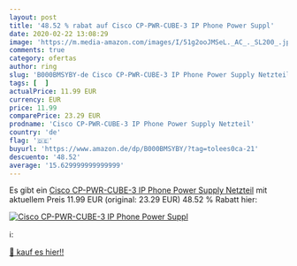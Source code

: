 ```yaml
---
layout: post
title: '48.52 % rabat auf Cisco CP-PWR-CUBE-3 IP Phone Power Suppl'
date: 2020-02-22 13:08:29
image: 'https://m.media-amazon.com/images/I/51g2ooJMSeL._AC_._SL200_.jpg'
comments: true
category: ofertas
author: ring
slug: 'B000BMSYBY-de Cisco CP-PWR-CUBE-3 IP Phone Power Supply Netzteil'
tags: [  ]
actualPrice: 11.99 EUR
currency: EUR
price: 11.99
comparePrice: 23.29 EUR
prodname: 'Cisco CP-PWR-CUBE-3 IP Phone Power Supply Netzteil'
country: 'de'
flag: '🇩🇪'
buyurl: 'https://www.amazon.de/dp/B000BMSYBY/?tag=tolees0ca-21'
descuento: '48.52'
average: '15.629999999999999'
---
```


Es gibt ein [Cisco CP-PWR-CUBE-3 IP Phone Power Supply Netzteil](https://www.amazon.de/dp/B000BMSYBY/?tag=tolees0ca-21) mit aktuellem Preis 11.99 EUR (original: 23.29 EUR) 48.52 % Rabatt hier:

[![Cisco CP-PWR-CUBE-3 IP Phone Power Suppl](https://m.media-amazon.com/images/I/51g2ooJMSeL._AC_._SL200_.jpg)](https://www.amazon.de/dp/B000BMSYBY/?tag=tolees0ca-21)

ℹ️:


[🛒 kauf es hier!!](https://www.amazon.de/dp/B000BMSYBY/?tag=tolees0ca-21)
